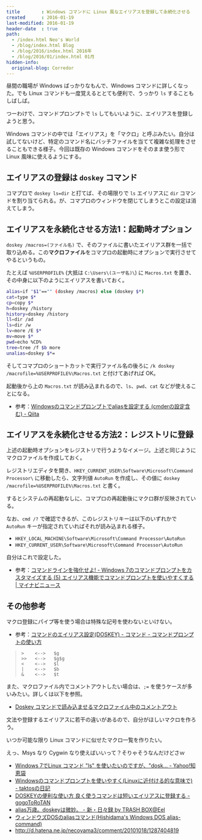 ```yaml
---
title        : Windows コマンドに Linux 風なエイリアスを登録して永続化させる
created      : 2016-01-19
last-modified: 2016-01-19
header-date  : true
path:
  - /index.html Neo's World
  - /blog/index.html Blog
  - /blog/2016/index.html 2016年
  - /blog/2016/01/index.html 01月
hidden-info:
  original-blog: Corredor
---
```


昼間の職場が Windows ばっかりなもんで、Windows コマンドに詳しくなった。でも Linux コマンドも一度覚えるととても便利で、うっかり `ls` することもしばしば。

つーわけで、コマンドプロンプトで `ls` してもいいように、エイリアスを登録しようと思う。

Windows コマンドの中では「エイリアス」を「マクロ」と呼ぶみたい。自分は試してないけど、特定のコマンド名にバッチファイルを当てて複雑な処理をさせることもできる様子。今回は既存の Windows コマンドをそのまま使う形で Linux 風味に使えるようにする。

## エイリアスの登録は `doskey` コマンド

コマプロで `doskey ls=dir` と打てば、その場限りで `ls` エイリアスに `dir` コマンドを割り当てられる。が、コマプロのウィンドウを閉じてしまうとこの設定は消えてしまう。

## エイリアスを永続化させる方法1：起動時オプション

`doskey /macros=(ファイル名)` で、そのファイルに書いたエイリアス群を一括で取り込める。この**マクロファイル**をコマプロの起動時にオプションで実行させてやるというもの。

たとえば `%USERPROFILE%` (大抵は `C:\Users\(ユーザ名)\`) に `Macros.txt` を置き、その中身に以下のようにエイリアスを書いておく。

```bash
alias=if "$1"=="" (doskey /macros) else (doskey $*)
cat=type $*
cp=copy $*
h=doskey /history
history=doskey /history
ll=dir /ad
ls=dir /w
lv=more /E $*
mv=move $*
pwd=echo %CD%
tree=tree /f $b more
unalias=doskey $*=
```

そしてコマプロのショートカットで実行ファイル名の後ろに `/k doskey /macrofile=%USERPROFILE%\Macros.txt` と付けてあげれば OK。

起動後から上の `Macros.txt` が読み込まれるので、`ls`、`pwd`、`cat` などが使えることになる。

- 参考：[Windowsのコマンドプロンプトでaliasを設定する (cmderの設定含む) - Qiita](http://qiita.com/little_hand_/items/91d6bcb680eba10da835)

## エイリアスを永続化させる方法2：レジストリに登録

上述の起動時オプションをレジストリで行うようなイメージ。上述と同じようにマクロファイルを作成しておく。

レジストリエディタを開き、`HKEY_CURRENT_USER\Software\Microsoft\Command Processor\` に移動したら、文字列値 `AutoRun` を作成し、その値に `doskey /macrofile=%USERPROFILE%\Macros.txt` と書く。

するとシステムの再起動なしに、コマプロの再起動後にマクロ群が反映されている。

なお、`cmd /?` で確認できるが、このレジストリキーは以下のいずれかで `AutoRun` キーが指定されていればそれが読み込まれる様子。

- `HKEY_LOCAL_MACHINE\Software\Microsoft\Command Processor\AutoRun`
- `HKEY_CURRENT_USER\Software\Microsoft\Command Processor\AutoRun`

自分はこれで設定した。

- 参考：[コマンドラインを強化せよ! - Windows 7のコマンドプロンプトをカスタマイズする (5) エイリアス機能でコマンドプロンプトを使いやすくする | マイナビニュース](http://news.mynavi.jp/articles/2011/07/05/commandline/004.html)

## その他参考

マクロ登録にパイプ等を使う場合は特殊な記号を使わないといけない。

- 参考：[コマンドのエイリアス設定(DOSKEY) - コマンド - コマンドプロンプトの使い方](http://www.adminweb.jp/command/command/index2.html)

> ```
> >    <-->   $g
> >>   <-->   $g$g
> <    <-->   $l
> |    <-->   $b
> &    <-->   $t
> ```

また、マクロファイル内でコメントアウトしたい場合は、`;=` を使うケースが多いみたい。詳しくは以下を参照。

- [Doskey コマンドで読み込ませるマクロファイル中のコメントアウト](/blog/2016/11/07-02.html)

文法や登録するエイリアスに若干の違いがあるので、自分がほしいマクロを作ろう。

いつか可能な限り Linux コマンドに似せたマクロ一覧を作りたい。

えっ、Msys なり Cygwin なり使えばいいって？そりゃそうなんだけどさｗ

- [Windows 7でLinux コマンド "ls" を使いたいのですが、"dosk... - Yahoo!知恵袋](http://detail.chiebukuro.yahoo.co.jp/qa/question_detail/q12135109987)
- [Windowsのコマンドプロンプトを使いやすく(Linuxに近付ける的な意味で) - taktosの日記](http://taktos.hatenablog.com/entry/20101109/1289306375)
- [DOSKEYの便利な使い方 良く使うコマンドは短いエイリアスに登録する - gogoToRoTAN](http://gogotorotan.blogspot.jp/2012/02/doskey.html)
- [alias万歳。doskeyは微妙。 - 新・日々録 by TRASH BOX@Eel](http://d.hatena.ne.jp/eel3/20090531/1243782469)
- [ウィンドウズDOSのaliasコマンド(Hishidama's Windows DOS alias-command)](http://www.ne.jp/asahi/hishidama/home/tech/windows/cmd/alias.html)
- <http://d.hatena.ne.jp/necoyama3/comment/20101018/1287404819>
